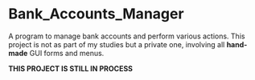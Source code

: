 # Bank_Accounts_Manager
A program to manage bank accounts and perform various actions. This project is not as part of my studies but a private one, involving all **hand-made** GUI forms and menus.

**THIS PROJECT IS STILL IN PROCESS**
